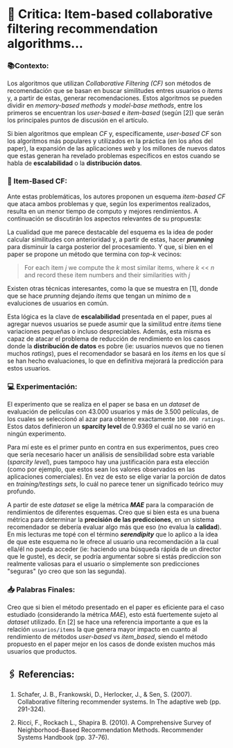 # 📖 Critica: Item-based collaborative filtering recommendation algorithms...

### 📚Contexto:
Los algoritmos que utilizan _Collaborative Filtering (CF)_ son métodos de recomendación que se basan en buscar similitudes entres usuarios o _items_ y, a partir de estas, generar recomendaciones. Estos algoritmos se pueden dividir en _memory-based methods_ y _model-base methods_, entre los primeros se encuentran los _user-based_ e _item-based_ (según [2]) que serán los principales puntos de discusión en el artículo.

Si bien algoritmos que emplean _CF_ y, específicamente, _user-based CF_ son los algoritmos más populares y utilizados en la práctica (en los años del paper), la expansión de las aplicaciones _web_ y los millones de nuevos datos que estas generan ha revelado problemas específicos en estos cuando se habla de **escalabilidad** o la **distribución datos**.

### 🧾 Item-Based CF:
Ante estas problemáticas, los autores proponen un esquema _item-based CF_ que ataca ambos problemas y que, según los experimentos realizados, resulta en un menor tiempo de computo y mejores rendimientos. A continuación se discutirán los aspectos relevantes de su propuesta:

La cualidad que me parece destacable del esquema es la idea de poder calcular similitudes con anterioridad y, a partir de estas, hacer **_prunning_** para disminuir la carga posterior del procesamiento. Y que, si bien en el paper se propone un método que termina con _top-k_ vecinos:

> For each item _j_ we compute the _k_ most similar items, where _k_ << _n_ and record these item numbers and their similarities with _j_

Existen otras técnicas interesantes, como la que se muestra en [1], donde que se hace _prunning_ dejando _items_ que tengan un mínimo de ```m``` evaluciones de usuarios en común.

Esta lógica es la clave de **escalabilidad** presentada en el paper, pues al agregar nuevos usuarios se puede asumir que la similitud entre _items_ tiene variaciones pequeñas o incluso despreciables. Además, esta misma es capaz de atacar el problema de reducción de rendimiento  en los casos donde la **distribución de datos** es pobre (ie: usuarios nuevos que no tienen muchos _ratings_), pues el recomendador se basará en los _items_ en los que sí se han hecho evaluaciones, lo que en definitiva mejorará la predicción para estos usuarios.

### 💻 Experimentación:
El experimento que se realiza en el paper se basa en un _dataset_ de evaluación de películas con 43.000 usuarios y más de 3.500 películas, de los cuales se seleccionó al azar para obtener exactamente ```100.000 ratings```. Estos datos definieron un **sparcity level** de 0.9369 el cuál no se varió en ningún experimento.

Para mí este es el primer punto en contra en sus experimentos, pues creo que sería necesario hacer un análisis de sensibilidad sobre esta variable (_sparcity level_), pues tampoco hay una justificación para esta elección (como por ejemplo, que estos sean los valores observados en las aplicaciones comerciales). En vez de esto se elige variar la porción de datos en _training/testings sets_, lo cuál no parece tener un significado teórico muy profundo.

A partir de este _dataset_ se elige la métrica **_MAE_** para la comparación de rendimientos de diferentes esquemas. Creo que si bien esta es una buena métrica para determinar la **precisión de las predicciones**, en un sistema recomendador se debería evaluar algo más que eso (no evalua la **calidad**). En mis lecturas me topé con el término **_serendipity_** que lo aplico a la idea de que este esquema no le ofrece al usuario una recomendación a la cual ella/él no pueda acceder (ie: haciendo una búsqueda rápida de un director que le guste), es decir, se podría argumentar sobre si estás prediccion son realmente valiosas para el usuario o simplemente son predicciones "seguras" (yo creo que son las segunda).

### 📥 Palabras Finales:
Creo que si bien el método presentado en el paper es eficiente para el caso estudiado (considerando la métrica _MAE_), esto está fuertemente sujeto al _dataset_ utilizado. En [2] se hace una referencia importante a que es la relación ```usuarios/items``` la que genera mayor impacto en cuanto al rendimiento de métodos _user-based_ vs _item_based_, siendo el método propuesto en el paper mejor en los casos de donde existen muchos más usuarios que productos.




## 🖇 Referencias:

1. Schafer, J. B., Frankowski, D., Herlocker, J., & Sen, S. (2007). Collaborative filtering recommender systems. In The adaptive web (pp. 291-324).

2. Ricci, F., Rockach L., Shapira B. (2010). A Comprehensive Survey of Neighborhood-Based Recommendation Methods. Recommender Systems Handbook (pp. 37-76).
